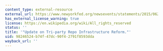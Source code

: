 ```yaml
---
content_type: external-resource
external_url: https://www.newyorkfed.org/newsevents/statements/2015/0624_2015.html
has_external_license_warning: true
license: https://en.wikipedia.org/wiki/All_rights_reserved
status: ''
title: '"Update on Tri-party Repo Infrastructure Reform."'
uid: 98246524-b74f-47dc-90f4-2791f8593dda
wayback_url: ''
---
```

